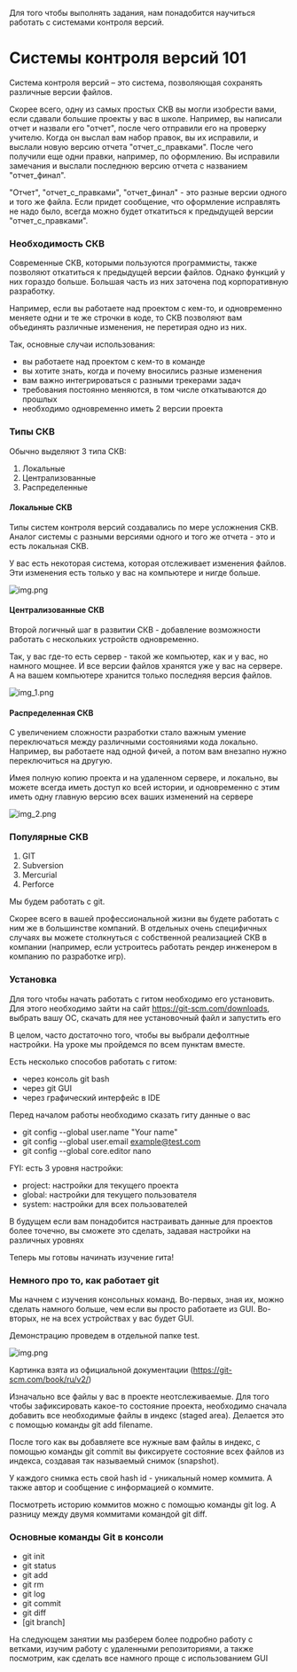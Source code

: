 Для того чтобы выполнять задания, нам понадобится научиться работать с системами контроля версий.

# Системы контроля версий 101
Система контроля версий – это система, позволяющая сохранять различные 
версии файлов.

Скорее всего, одну из самых простых СКВ вы могли изобрести вами, если сдавали 
большие проекты у вас в школе. Например, вы написали отчет и назвали его 
"отчет", после чего отправили его на проверку учителю.
Когда он выслал вам набор правок, вы их исправили, и выслали новую версию отчета
"отчет_с_правками". 
После чего получили еще одни правки, например, по оформлению. 
Вы исправили замечания и выслали последнюю версию отчета с названием "отчет_финал".

"Отчет", "отчет_с_правками", "отчет_финал" - это разные версии одного и того же 
файла. Если придет сообщение, что оформление исправлять не надо было, 
всегда можно будет откатиться к предыдущей версии "отчет_с_правками".

### Необходимость СКВ
Современные СКВ, которыми пользуются программисты, также позволяют 
откатиться к предыдущей версии файлов. Однако функций у них гораздо больше. 
Большая часть из них заточена под корпоративную разработку.

Например, если вы работаете над проектом с кем-то, и одновременно меняете 
одни и те же строчки в коде, то СКВ позволяют вам 
объединять различные изменения, не перетирая одно из них. 

Так, основные случаи использования: 
- вы работаете над проектом с кем-то в команде 
- вы хотите знать, когда и почему вносились разные изменения 
- вам важно интегрироваться с разными трекерами задач 
- требования постоянно меняются, в том числе откатываются до прошлых
- необходимо одновременно иметь 2 версии проекта

### Типы СКВ
Обычно выделяют 3 типа СКВ: 
1. Локальные 
2. Централизованные 
3. Распределенные

#### Локальные СКВ
Типы систем контроля версий создавались по мере усложнения СКВ. Аналог системы 
с разными версиями одного и того же отчета - это и есть локальная СКВ. 

У вас есть некоторая система, которая отслеживает изменения файлов. Эти изменения
есть только у вас на компьютере и нигде больше. 

![img.png](local.png)

#### Централизованные СКВ
Второй логичный шаг в развитии СКВ - добавление возможности работать с нескольких устройств одновременно.

Так, у вас где-то есть сервер - такой же компьютер, как и у вас, но намного мощнее.
И все версии файлов хранятся уже у вас на сервере. А на вашем компьютере хранится только
последняя версия файлов. 

![img_1.png](centralized.png)

#### Распределенная СКВ 
С увеличением сложности разработки стало важным умение переключаться между различными состояниями 
кода локально. Например, вы работаете над одной фичей, а потом вам внезапно нужно переключиться на другую.

Имея полную копию проекта и на удаленном сервере, и локально, вы можете всегда иметь 
доступ ко всей истории, и одновременно с этим иметь одну главную версию всех ваших изменений на сервере

![img_2.png](distributed.png)

### Популярные СКВ
1. GIT
2. Subversion
3. Mercurial
4. Perforce

Мы будем работать с git. 

Скорее всего в вашей профессиональной жизни вы будете работать с 
ним же в большинстве компаний. В отдельных очень специфичных случаях вы можете
столкнуться с собственной реализацией СКВ в компании (например, если устроитесь работать
рендер инженером в компанию по разработке игр).

### Установка
Для того чтобы начать работать с гитом необходимо его установить. Для этого необходимо зайти 
на сайт https://git-scm.com/downloads, выбрать вашу ОС, скачать для нее установочный файл 
и запустить его 

В целом, часто достаточно того, чтобы вы выбрали дефолтные настройки.
На уроке мы пройдемся по всем пунктам вместе.  

Есть несколько способов работать с гитом: 
- через консоль git bash 
- через git GUI
- через графический интерфейс в IDE

Перед началом работы необходимо сказать гиту данные о вас
- git config --global user.name "Your name"
- git config --global user.email example@test.com
- git config --global core.editor nano 

FYI: есть 3 уровня настройки:
- project: настройки для текущего проекта 
- global: настройки для текущего пользователя
- system: настройки для всех пользователей

В будущем если вам понадобится настраивать данные для проектов более точечно, вы сможете это сделать,
задавая настройки на различных уровнях 

Теперь мы готовы начинать изучение гита! 

### Немного про то, как работает git
Мы начнем с изучения консольных команд. Во-первых, зная их, можно сделать намного больше, 
чем если вы просто работаете из GUI. Во-вторых, не на всех устройствах у вас будет GUI.

Демонстрацию проведем в отдельной папке test.

![img.png](how_git_works.png)

Картинка взята из официальной документации (https://git-scm.com/book/ru/v2/)

Изначально все файлы у вас в проекте неотслеживаемые. Для того чтобы зафиксировать какое-то
состояние проекта, необходимо сначала добавить все необходимые файлы в индекс (staged area).
Делается это с помощью команды git add filename. 

После того как вы добавляете все нужные вам файлы в индекс, с помощью команды git commit вы
фиксируете состояние всех файлов из индекса, создавая так называемый снимок (snapshot).

У каждого снимка есть свой hash id - уникальный номер коммита. А также автор и сообщение
с информацией о коммите. 

Посмотреть историю коммитов можно с помощью команды git log. А разницу между двумя коммитами
командой git diff.

### Основные команды Git в консоли
- git init
- git status
- git add 
- git rm
- git log
- git commit
- git diff
- [git branch]

На следующем занятии мы разберем более подробно работу с ветками,
изучим работу с удаленными репозиториями, а также посмотрим, как сделать все намного 
проще с использованием GUI 
